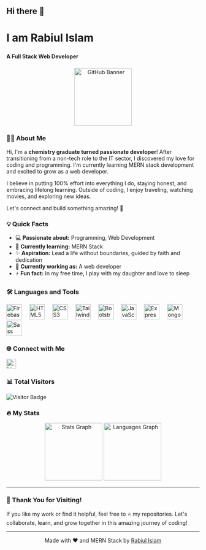 ## Hi there 👋  
<h1 align="left">I am Rabiul Islam</h1>  

###  

<h4 align="left">A Full Stack Web Developer</h4>  

###  

<div align="center">  
  <img height="150" src="https://i.ibb.co.com/2kMZxC8/github-banner.jpg" alt="GitHub Banner" />  
</div>  

###  

### 👩‍💻 About Me  

Hi, I'm a **chemistry graduate turned passionate developer**! After transitioning from a non-tech role to the IT sector, I discovered my love for coding and programming. I'm currently learning MERN stack development and excited to grow as a web developer.  

I believe in putting 100% effort into everything I do, staying honest, and embracing lifelong learning. Outside of coding, I enjoy traveling, watching movies, and exploring new ideas.  

Let's connect and build something amazing! 🚀  

###  

### 💡 Quick Facts  

- 💻 **Passionate about:** Programming, Web Development  
- 🌱 **Currently learning:** MERN Stack  
- ✨ **Aspiration:** Lead a life without boundaries, guided by faith and dedication  
- 🔭 **Currently working as:** A web developer  
- ⚡ **Fun fact:** In my free time, I play with my daughter and love to sleep  

###  

### 🛠 Languages and Tools  

<div align="left">  
  <img src="https://cdn.jsdelivr.net/gh/devicons/devicon/icons/firebase/firebase-plain-wordmark.svg" height="40" alt="Firebase" />  
  <img width="12" />  
  <img src="https://cdn.jsdelivr.net/gh/devicons/devicon/icons/html5/html5-original.svg" height="40" alt="HTML5" />  
  <img width="12" />  
  <img src="https://cdn.jsdelivr.net/gh/devicons/devicon/icons/css3/css3-original.svg" height="40" alt="CSS3" />  
  <img width="12" />  
  <img src="https://cdn.jsdelivr.net/gh/devicons/devicon/icons/tailwindcss/tailwindcss-original-wordmark.svg" height="40" alt="TailwindCSS" />  
  <img width="12" />  
  <img src="https://cdn.jsdelivr.net/gh/devicons/devicon/icons/bootstrap/bootstrap-original.svg" height="40" alt="Bootstrap" />  
  <img width="12" />  
  <img src="https://cdn.jsdelivr.net/gh/devicons/devicon/icons/javascript/javascript-original.svg" height="40" alt="JavaScript" />  
  <img width="12" />  
  <img src="https://cdn.jsdelivr.net/gh/devicons/devicon/icons/express/express-original.svg" height="40" alt="Express.js" />  
  <img width="12" />  
  <img src="https://cdn.jsdelivr.net/gh/devicons/devicon/icons/mongodb/mongodb-original.svg" height="40" alt="MongoDB" />  
  <img width="12" />  
  <img src="https://cdn.jsdelivr.net/gh/devicons/devicon/icons/sass/sass-original.svg" height="40" alt="Sass" />  
</div>  

###  

### 🌐 Connect with Me  

<div align="left">  
  <a href="https://www.linkedin.com/in/designerrabiul22/" target="_blank">  
    <img src="https://img.shields.io/static/v1?message=LinkedIn&logo=linkedin&label=&color=0077B5&logoColor=white&labelColor=&style=for-the-badge" height="25" alt="LinkedIn" />  
  </a>  
</div>  

###  

### 📊 Total Visitors  

<div align="left">  
  <img src="https://visitor-badge.laobi.icu/badge?page_id=Rabiul-idb.Rabiul-idb&" alt="Visitor Badge" />  
</div>  

###  

### 🔥 My Stats  

<div align="center">  
  <img src="https://github-readme-stats.vercel.app/api?username=Rabiul-idb&hide_title=false&hide_rank=false&show_icons=true&include_all_commits=true&count_private=true&disable_animations=false&theme=dracula&locale=en&hide_border=false&order=1" height="150" alt="Stats Graph" />  
  <img src="https://github-readme-stats.vercel.app/api/top-langs?username=Rabiul-idb&locale=en&hide_title=false&layout=compact&card_width=320&langs_count=5&theme=dracula&hide_border=false&order=2" height="150" alt="Languages Graph" />  
</div>  

---

### 🙏 Thank You for Visiting!  

If you like my work or find it helpful, feel free to ⭐ my repositories. Let's collaborate, learn, and grow together in this amazing journey of coding!  

---

<p align="center">Made with ❤️ and MERN Stack by <a href="https://github.com/Rabiul-idb" target="_blank">Rabiul Islam</a></p>




<!--
**Rabiul-idb/Rabiul-idb** is a ✨ _special_ ✨ repository because its `README.md` (this file) appears on your GitHub profile.

Here are some ideas to get you started:

- 🔭 I’m currently working on ...
- 🌱 I’m currently learning ...
- 👯 I’m looking to collaborate on ...
- 🤔 I’m looking for help with ...
- 💬 Ask me about ...
- 📫 How to reach me: ...
- 😄 Pronouns: ...
- ⚡ Fun fact: ...
-->
